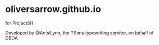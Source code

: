 # oliversarrow.github.io
for ProjectSH

Developed by @AntsiLynn, the TSons typewriting servitor, on behalf of DBOA
